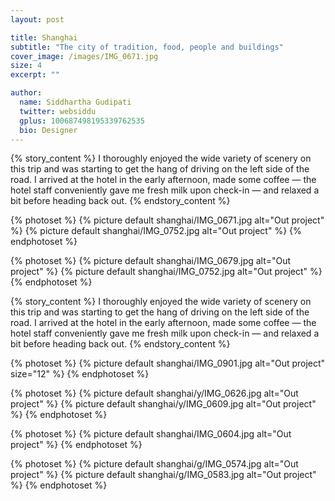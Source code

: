 ```yaml
---
layout: post

title: Shanghai
subtitle: "The city of tradition, food, people and buildings"
cover_image: /images/IMG_0671.jpg
size: 4
excerpt: ""

author:
  name: Siddhartha Gudipati
  twitter: websiddu
  gplus: 100687498195339762535
  bio: Designer
---
```


{% story_content %}
I thoroughly enjoyed the wide variety of scenery on this trip and was starting to get the hang of driving on the left side of the road. I arrived at the hotel in the early afternoon, made some coffee — the hotel staff conveniently gave me fresh milk upon check-in — and relaxed a bit before heading back out.
{% endstory_content %}

{% photoset %}
  {% picture default shanghai/IMG_0671.jpg alt="Out project" %}
  {% picture default shanghai/IMG_0752.jpg alt="Out project" %}
{% endphotoset %}


{% photoset %}
  {% picture default shanghai/IMG_0679.jpg alt="Out project" %}
  {% picture default shanghai/IMG_0752.jpg alt="Out project" %}
{% endphotoset %}

{% story_content %}
I thoroughly enjoyed the wide variety of scenery on this trip and was starting to get the hang of driving on the left side of the road. I arrived at the hotel in the early afternoon, made some coffee — the hotel staff conveniently gave me fresh milk upon check-in — and relaxed a bit before heading back out.
{% endstory_content %}

{% photoset %}
  {% picture default shanghai/IMG_0901.jpg alt="Out project" size="12" %}
{% endphotoset %}

{% photoset %}
  {% picture default shanghai/y/IMG_0626.jpg alt="Out project" %}
  {% picture default shanghai/y/IMG_0609.jpg alt="Out project" %}
{% endphotoset %}

{% photoset %}
  {% picture default shanghai/IMG_0604.jpg alt="Out project" %}
{% endphotoset %}

{% photoset %}
  {% picture default shanghai/g/IMG_0574.jpg alt="Out project" %}
  {% picture default shanghai/g/IMG_0583.jpg alt="Out project" %}
{% endphotoset %}
